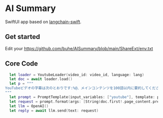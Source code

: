 # AI Summary
SwiftUI app based on [langchain-swift](https://github.com/buhe/langchain-swift).

## Get started
Edit your https://github.com/buhe/AISummary/blob/main/ShareExt/env.txt

## Core Code
```swift
  let loader = YoutubeLoader(video_id: video_id, language: lang)
  let doc = await loader.load()
  let p = """
YouTubeビデオの字幕は次のとおりです:%@、メインコンテンツを100語以内に要約してください。
"""
  let prompt = PromptTemplate(input_variables: ["youtube"], template: p)
  let request = prompt.format(args: [String(doc.first!.page_content.prefix(2000))])
  let llm = OpenAI()
  let reply = await llm.send(text: request)
```

